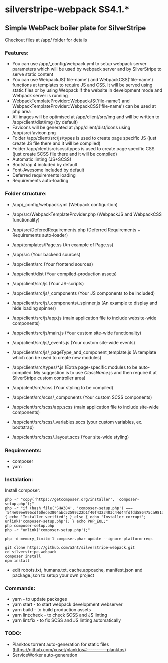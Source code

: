 # silverstripe-webpack SS4.1.*

## Simple WebPack boiler plate for SilverStripe

Checkout files at /app/ folder for details

### Features:
+ You can use /app/_config/webpack.yml to setup webpack server parameters which will be used by webpack server and by SilverStripe to serve static content
+ You can use WebpackJS('file-name') and WebpackCSS('file-name') functions at templates to require JS and CSS. It will be served using static files or by using Webpack if the website in development mode and Webpack server is running
+ WebpackTemplateProvider::WebpackJS('file-name') and WebpackTemplateProvider::WebpackCSS('file-name') can be used at php area
+ All images will be optimised at /app/client/src/img and will be written to /app/client/dist/img (by default)
+ Favicons will be generated at /app/client/dist/icons using /app/src/favicon.png
+ Folder /app/client/src/js/types is used to create page specific JS (just create JS file there and it will be compiled)
+ Folder /app/clent/src/scss/types is used to create page specific CSS (just create SCSS file there and it will be compiled)
+ Automatic linting (JS+SCSS)
+ Bootstrap 4 included by default
+ Font-Awesome included by default
+ Deferred requirements loading
+ Requirements auto-loading

### Folder structure:

+ /app/_config/webpack.yml (Webpack configurtion)
+ /app/src/WebpackTemplateProvider.php (WebpackJS and WebpackCSS functionality)
+ /app/src/DeferedRequirements.php (Deferred Requirements + Requirements auto-loader)
+ /app/templates/Page.ss (An example of Page.ss)
+ /app/src (Your backend sources)
+ /app/client/src (Your frontend sources)
+ /app/client/dist (Your compiled-production assets)



+ /app/client/src/js (Your JS-scripts)
+ /app/client/src/js/_components (Your JS components to be included)
+ /app/client/src/js/_components/_spinner.js (An example to display and hide loading spinner)
+ /app/client/src/js/app.js (main application file to include website-wide components)
+ /app/client/src/js/main.js (Your custom site-wide functionality)
+ /app/client/src/js/_events.js (Your custom site-wide events)
+ /app/client/src/js/_pageType_and_component_template.js (A template which can be used to create new modules)
+ /app/client/src/types/*.js (Extra page-specific modules to be auto-compiled. My suggestion is to use *ClassName*.js and then require it at SilverStripe custom controller area)



+ /app/clent/src/scss (Your styling to be compiled)
+ /app/clent/src/scss/_components (Your custom SCSS components)
+ /app/clent/src/scss/app.scss (main application file to include site-wide components)
+ /app/clent/src/scss/_variables.sccs (your custom variables, ex. bootstrap)
+ /app/clent/src/scss/_layout.sccs (Your site-wide styling)


### Requirements:

+ composer
+ yarn

### Instalation:

Install composer:
```
php -r "copy('https://getcomposer.org/installer', 'composer-setup.php');"
php -r "if (hash_file('SHA384', 'composer-setup.php') === '544e09ee996cdf60ece3804abc52599c22b1f40f4323403c44d44fdfdd586475ca9813a858088ffbc1f233e9b180f061') { echo 'Installer verified'; } else { echo 'Installer corrupt'; unlink('composer-setup.php'); } echo PHP_EOL;"
php composer-setup.php
php -r "unlink('composer-setup.php');"

php -d memory_limit=-1 composer.phar update --ignore-platform-reqs
```

```
git clone https://github.com/a2nt/silverstripe-webpack.git
cd silverstripe-webpack
composer install
npm install
```

+ edit robots.txt, humans.txt, cache.appcache, manifest.json and package.json to setup your own project

### Commands:

+ yarn - to update packages
+ yarn start - to start webpack development webserver
+ yarn build - to build production assets
+ yarn lint:check - to check SCSS and JS linting
+ yarn lint:fix - to fix SCSS and JS linting automatically

### TODO:

+ Planktos torrent auto-generation for static files (https://github.com/xuset/planktos#----------planktos)
+ ServiceWorker auto-generation
